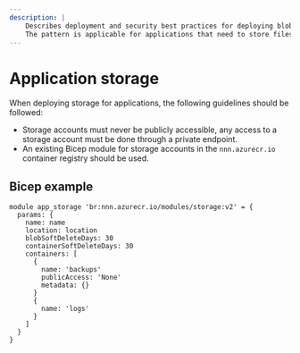 ```yaml
---
description: |
    Describes deployment and security best practices for deploying blob or general-purpose storage for applications.
    The pattern is applicable for applications that need to store files or blobs.
---
```


# Application storage

When deploying storage for applications, the following guidelines should be followed:

- Storage accounts must never be publicly accessible, any access to a storage account must be done through a private endpoint.
- An existing Bicep module for storage accounts in the `nnn.azurecr.io` container registry should be used.

## Bicep example

```bicep
module app_storage 'br:nnn.azurecr.io/modules/storage:v2' = {
  params: {
    name: name
    location: location
    blobSoftDeleteDays: 30
    containerSoftDeleteDays: 30
    containers: [
      {
        name: 'backups'
        publicAccess: 'None'
        metadata: {}
      }
      {
        name: 'logs'
      }
    ]
  }
}
```
